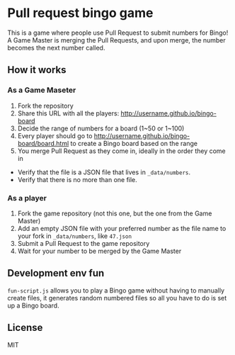 # Pull request bingo game

This is a game where people use Pull Request to submit numbers for Bingo! A Game Master is merging the Pull Requests, and upon merge, the number becomes the next number called. 

## How it works

### As a Game Maseter

1. Fork the repository 
2. Share this URL with all the players: http://username.github.io/bingo-board
3. Decide the range of numbers for a board (1~50 or 1~100)
4. Every player should go to http://username.github.io/bingo-board/board.html to create a Bingo board based on the range
5. You merge Pull Request as they come in, ideally in the order they come in
  * Verify that the file is a JSON file that lives in `_data/numbers`.
  * Verify that there is no more than one file.

### As a player

1. Fork the game repository (not this one, but the one from the Game Master)
2. Add an empty JSON file with your preferred number as the file name to your fork in `_data/numbers`, like `47.json`
3. Submit a Pull Request to the game repository
4. Wait for your number to be merged by the Game Master

## Development env fun

`fun-script.js` allows you to play a Bingo game without having to manually create files, it generates random numbered files so all you have to do is set up a Bingo board.

## License

MIT
